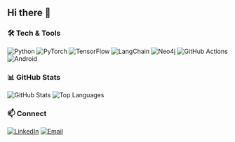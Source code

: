 ## Hi there 👋
### 🛠 Tech & Tools
![Python](https://img.shields.io/badge/Python-3776AB?style=flat&logo=python&logoColor=white)
![PyTorch](https://img.shields.io/badge/PyTorch-EE4C2C?style=flat&logo=pytorch&logoColor=white)
![TensorFlow](https://img.shields.io/badge/TensorFlow-FF6F00?style=flat&logo=tensorflow&logoColor=white)
![LangChain](https://img.shields.io/badge/LangChain-black?style=flat)
![Neo4j](https://img.shields.io/badge/Neo4j-018BFF?style=flat&logo=neo4j&logoColor=white)
![GitHub Actions](https://img.shields.io/badge/GitHub_Actions-2088FF?style=flat&logo=github-actions&logoColor=white)
![Android](https://img.shields.io/badge/Android-3DDC84?style=flat&logo=android&logoColor=white)


### 📊 GitHub Stats
![GitHub Stats](https://github-readme-stats.vercel.app/api?username=ABDULLAH-SHAHID01&show_icons=true&theme=tokyonight)
![Top Languages](https://github-readme-stats.vercel.app/api/top-langs/?username=ABDULLAH-SHAHID01&layout=compact&theme=tokyonight)


### 📫 Connect
[![LinkedIn](https://img.shields.io/badge/LinkedIn-blue?style=flat&logo=linkedin)](https://www.linkedin.com/in/abdullah-shahid01/)
[![Email](https://img.shields.io/badge/Email-white?style=flat&logo=gmail)](mailto:abdullah.01,shahid@gmail.com)


<!--
**Abdullah-Shahid01/abdullah-shahid01** is a ✨ _special_ ✨ repository because its `README.md` (this file) appears on your GitHub profile.

Here are some ideas to get you started:

- 🔭 I’m currently working on ...
- 🌱 I’m currently learning ...
- 👯 I’m looking to collaborate on ...
- 🤔 I’m looking for help with ...
- 💬 Ask me about ...
- 📫 How to reach me: ...
- 😄 Pronouns: ...
- ⚡ Fun fact: ...
-->
